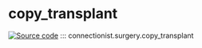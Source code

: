 # copy_transplant

[![Source code](https://img.shields.io/badge/Source-Github-4051b5)](https://github.com/JasonLo/connectionist/blob/main/connectionist/surgery.py)
::: connectionist.surgery.copy_transplant
